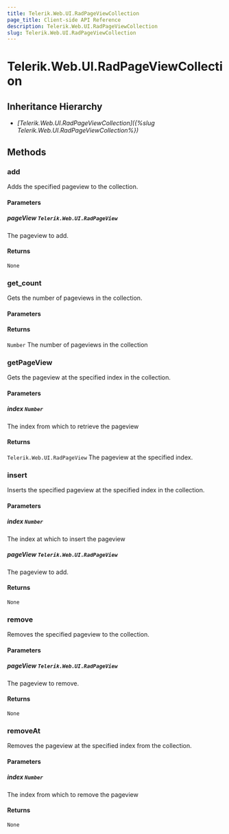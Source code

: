 ```yaml
---
title: Telerik.Web.UI.RadPageViewCollection
page_title: Client-side API Reference
description: Telerik.Web.UI.RadPageViewCollection
slug: Telerik.Web.UI.RadPageViewCollection
---
```


# Telerik.Web.UI.RadPageViewCollection  

## Inheritance Hierarchy

* *[Telerik.Web.UI.RadPageViewCollection]({%slug Telerik.Web.UI.RadPageViewCollection%})*


## Methods

###  add

Adds the specified pageview to the collection.

#### Parameters

##### pageView `Telerik.Web.UI.RadPageView`

 The pageview to add. 

#### Returns

`None` 

### get_count

Gets the number of pageviews in the collection.

#### Parameters

#### Returns

`Number`  The number of pageviews in the collection 

### getPageView

Gets the pageview at the specified index in the collection.

#### Parameters

##### index `Number`

 The index from which to retrieve the pageview 

#### Returns

`Telerik.Web.UI.RadPageView`  The pageview at the specified index. 

### insert

Inserts the specified pageview at the specified index in the collection.

#### Parameters

##### index `Number`

 The index at which to insert the pageview 

##### pageView `Telerik.Web.UI.RadPageView`

 The pageview to add. 

#### Returns

`None` 

### remove

Removes the specified pageview to the collection.

#### Parameters

##### pageView `Telerik.Web.UI.RadPageView`

 The pageview to remove. 

#### Returns

`None` 

### removeAt

Removes the pageview at the specified index from the collection.

#### Parameters

##### index `Number`

 The index from which to remove the pageview 

#### Returns

`None` 



